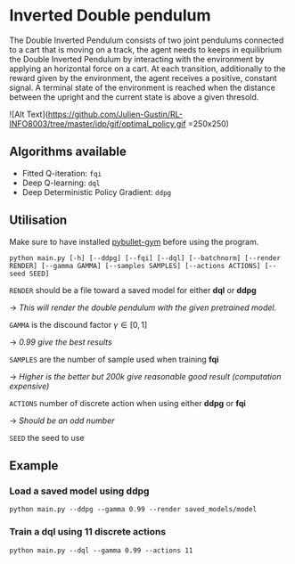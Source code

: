 # Inverted Double pendulum
The Double Inverted Pendulum consists of two joint pendulums connected to a cart that
is moving on a track, the agent needs to keeps in equilibrium the Double Inverted Pendulum by interacting with the environment by applying an horizontal force on a cart. At each transition,
additionally to the reward given by the environment, the agent receives a positive, constant signal. A terminal state of the environment is reached when the distance between
the upright and the current state is above a given thresold.


![Alt Text](https://github.com/Julien-Gustin/RL-INFO8003/tree/master/idp/gif/optimal_policy.gif =250x250)

## Algorithms available

- Fitted Q-iteration: `fqi`
- Deep Q-learning: `dql`
- Deep Deterministic Policy Gradient: `ddpg`

## Utilisation
Make sure to have installed [pybullet-gym](https://github.com/benelot/pybullet-gym) before using the program.


```
python main.py [-h] [--ddpg] [--fqi] [--dql] [--batchnorm] [--render RENDER] [--gamma GAMMA] [--samples SAMPLES] [--actions ACTIONS] [--seed SEED]
```
`RENDER` should be a file toward a saved model for either **dql** or **ddpg**

 -> *This will render the double pendulum with the given pretrained model.*

`GAMMA` is the discound factor $\gamma \in [0, 1]$

 -> *0.99 give the best results*

`SAMPLES` are the number of sample used when training **fqi**

 -> *Higher is the better but 200k give reasonable good result (computation expensive)*

`ACTIONS` number of discrete action when using either **ddpg** or **fqi**

 -> *Should be an odd number*

`SEED` the seed to use

## Example

### Load a saved model using ddpg

```
python main.py --ddpg --gamma 0.99 --render saved_models/model
```

### Train a dql using 11 discrete actions

```
python main.py --dql --gamma 0.99 --actions 11
```

